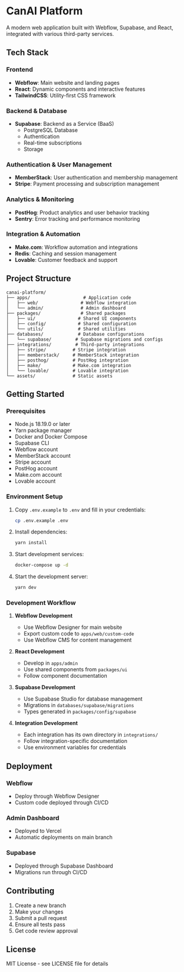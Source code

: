 # CanAI Platform

A modern web application built with Webflow, Supabase, and React, integrated with various third-party services.

## Tech Stack

### Frontend
- **Webflow**: Main website and landing pages
- **React**: Dynamic components and interactive features
- **TailwindCSS**: Utility-first CSS framework

### Backend & Database
- **Supabase**: Backend as a Service (BaaS)
  - PostgreSQL Database
  - Authentication
  - Real-time subscriptions
  - Storage

### Authentication & User Management
- **MemberStack**: User authentication and membership management
- **Stripe**: Payment processing and subscription management

### Analytics & Monitoring
- **PostHog**: Product analytics and user behavior tracking
- **Sentry**: Error tracking and performance monitoring

### Integration & Automation
- **Make.com**: Workflow automation and integrations
- **Redis**: Caching and session management
- **Lovable**: Customer feedback and support

## Project Structure

```
canai-platform/
├── apps/                    # Application code
│   ├── web/                # Webflow integration
│   └── admin/              # Admin dashboard
├── packages/               # Shared packages
│   ├── ui/                # Shared UI components
│   ├── config/            # Shared configuration
│   └── utils/             # Shared utilities
├── databases/             # Database configurations
│   └── supabase/         # Supabase migrations and configs
├── integrations/         # Third-party integrations
│   ├── stripe/          # Stripe integration
│   ├── memberstack/     # MemberStack integration
│   ├── posthog/         # PostHog integration
│   ├── make/            # Make.com integration
│   └── lovable/         # Lovable integration
└── assets/              # Static assets
```

## Getting Started

### Prerequisites
- Node.js 18.19.0 or later
- Yarn package manager
- Docker and Docker Compose
- Supabase CLI
- Webflow account
- MemberStack account
- Stripe account
- PostHog account
- Make.com account
- Lovable account

### Environment Setup
1. Copy `.env.example` to `.env` and fill in your credentials:
   ```bash
   cp .env.example .env
   ```

2. Install dependencies:
   ```bash
   yarn install
   ```

3. Start development services:
   ```bash
   docker-compose up -d
   ```

4. Start the development server:
   ```bash
   yarn dev
   ```

### Development Workflow

1. **Webflow Development**
   - Use Webflow Designer for main website
   - Export custom code to `apps/web/custom-code`
   - Use Webflow CMS for content management

2. **React Development**
   - Develop in `apps/admin`
   - Use shared components from `packages/ui`
   - Follow component documentation

3. **Supabase Development**
   - Use Supabase Studio for database management
   - Migrations in `databases/supabase/migrations`
   - Types generated in `packages/config/supabase`

4. **Integration Development**
   - Each integration has its own directory in `integrations/`
   - Follow integration-specific documentation
   - Use environment variables for credentials

## Deployment

### Webflow
- Deploy through Webflow Designer
- Custom code deployed through CI/CD

### Admin Dashboard
- Deployed to Vercel
- Automatic deployments on main branch

### Supabase
- Deployed through Supabase Dashboard
- Migrations run through CI/CD

## Contributing

1. Create a new branch
2. Make your changes
3. Submit a pull request
4. Ensure all tests pass
5. Get code review approval

## License

MIT License - see LICENSE file for details
